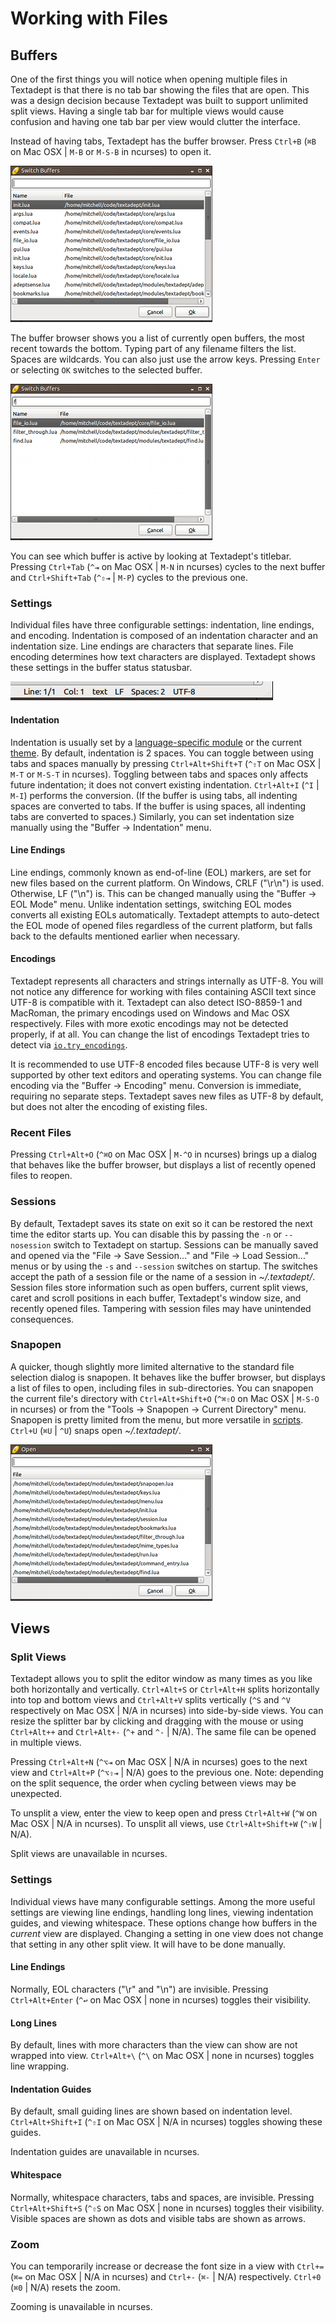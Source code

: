 # Working with Files

## Buffers

One of the first things you will notice when opening multiple files in Textadept
is that there is no tab bar showing the files that are open. This was a design
decision because Textadept was built to support unlimited split views. Having a
single tab bar for multiple views would cause confusion and having one tab bar
per view would clutter the interface.

Instead of having tabs, Textadept has the buffer browser. Press `Ctrl+B` (`⌘B`
on Mac OSX | `M-B` or `M-S-B` in ncurses) to open it.

![Buffer Browser](images/bufferbrowser.png)

The buffer browser shows you a list of currently open buffers, the most recent
towards the bottom. Typing part of any filename filters the list. Spaces are
wildcards. You can also just use the arrow keys. Pressing `Enter` or selecting
`OK` switches to the selected buffer.

![Buffer Browser Filtered](images/bufferbrowserfiltered.png)

You can see which buffer is active by looking at Textadept's titlebar. Pressing
`Ctrl+Tab` (`^⇥` on Mac OSX | `M-N` in ncurses) cycles to the next buffer and
`Ctrl+Shift+Tab` (`^⇧⇥` | `M-P`) cycles to the previous one.

### Settings

Individual files have three configurable settings: indentation, line endings,
and encoding. Indentation is composed of an indentation character and an
indentation size. Line endings are characters that separate lines. File
encoding determines how text characters are displayed. Textadept shows these
settings in the buffer status statusbar.

![Document Statusbar](images/docstatusbar.png)

#### Indentation

Indentation is usually set by a [language-specific module][] or the current
[theme][]. By default, indentation is 2 spaces. You can toggle between using
tabs and spaces manually by pressing `Ctrl+Alt+Shift+T` (`^⇧T` on Mac OSX |
`M-T` or `M-S-T` in ncurses). Toggling between tabs and spaces only affects
future indentation; it does not convert existing indentation. `Ctrl+Alt+I` (`^I`
| `M-I`) performs the conversion. (If the buffer is using tabs, all indenting
spaces are converted to tabs. If the buffer is using spaces, all indenting tabs
are converted to spaces.) Similarly, you can set indentation size manually using
the "Buffer -> Indentation" menu.

[language-specific module]: 07_Modules.html#Buffer.Properties
[theme]: 09_Themes.html#Buffer

#### Line Endings

Line endings, commonly known as end-of-line (EOL) markers, are set for new files
based on the current platform. On Windows, CRLF ("\r\n") is used. Otherwise, LF
("\n") is. This can be changed manually using the "Buffer -> EOL Mode" menu.
Unlike indentation settings, switching EOL modes converts all existing EOLs
automatically. Textadept attempts to auto-detect the EOL mode of opened files
regardless of the current platform, but falls back to the defaults mentioned
earlier when necessary.

#### Encodings

Textadept represents all characters and strings internally as UTF-8. You will
not notice any difference for working with files containing ASCII text since
UTF-8 is compatible with it. Textadept can also detect ISO-8859-1 and MacRoman,
the primary encodings used on Windows and Mac OSX respectively. Files with more
exotic encodings may not be detected properly, if at all. You can change the
list of encodings Textadept tries to detect via [`io.try_encodings`][].

It is recommended to use UTF-8 encoded files because UTF-8 is very well
supported by other text editors and operating systems. You can change file
encoding via the "Buffer -> Encoding" menu. Conversion is immediate, requiring
no separate steps. Textadept saves new files as UTF-8 by default, but does not
alter the encoding of existing files.

[`io.try_encodings`]: api/io.html#try_encodings

### Recent Files

Pressing `Ctrl+Alt+O` (`^⌘O` on Mac OSX | `M-^O` in ncurses) brings up a dialog
that behaves like the buffer browser, but displays a list of recently opened
files to reopen.

### Sessions

By default, Textadept saves its state on exit so it can be restored the next
time the editor starts up. You can disable this by passing the `-n` or
`--nosession` switch to Textadept on startup. Sessions can be manually saved and
opened via the "File -> Save Session..." and "File -> Load Session..." menus or
by using the `-s` and `--session` switches on startup. The switches accept the
path of a session file or the name of a session in *~/.textadept/*. Session
files store information such as open buffers, current split views, caret and
scroll positions in each buffer, Textadept's window size, and recently opened
files. Tampering with session files may have unintended consequences.

### Snapopen

A quicker, though slightly more limited alternative to the standard file
selection dialog is snapopen. It behaves like the buffer browser, but displays a
list of files to open, including files in sub-directories. You can snapopen the
current file's directory with `Ctrl+Alt+Shift+O` (`^⌘⇧O` on Mac OSX | `M-S-O` in
ncurses) or from the "Tools -> Snapopen -> Current Directory" menu. Snapopen is
pretty limited from the menu, but more versatile in [scripts][]. `Ctrl+U` (`⌘U`
| `^U`) snaps open *~/.textadept/*.

[scripts]: api/_M.textadept.snapopen.html

![Snapopen](images/snapopen.png)

## Views

### Split Views

Textadept allows you to split the editor window as many times as you like both
horizontally and vertically. `Ctrl+Alt+S` or `Ctrl+Alt+H` splits horizontally
into top and bottom views and `Ctrl+Alt+V` splits vertically (`^S` and `^V`
respectively on Mac OSX | N/A in ncurses) into side-by-side views. You can
resize the splitter bar by clicking and dragging with the mouse or using
`Ctrl+Alt++` and `Ctrl+Alt+-` (`^+` and `^-` | N/A). The same file can be opened
in multiple views.

Pressing `Ctrl+Alt+N` (`^⌥⇥` on Mac OSX | N/A in ncurses) goes to the next view
and `Ctrl+Alt+P` (`^⌥⇧⇥` | N/A) goes to the previous one. Note: depending on the
split sequence, the order when cycling between views may be unexpected.

To unsplit a view, enter the view to keep open and press `Ctrl+Alt+W` (`^W` on
Mac OSX | N/A in ncurses). To unsplit all views, use `Ctrl+Alt+Shift+W` (`^⇧W` |
N/A).

Split views are unavailable in ncurses.

### Settings

Individual views have many configurable settings. Among the more useful settings
are viewing line endings, handling long lines, viewing indentation guides, and
viewing whitespace. These options change how buffers in the _current_ view are
displayed. Changing a setting in one view does not change that setting in
any other split view. It will have to be done manually.

#### Line Endings

Normally, EOL characters ("\r" and "\n") are invisible. Pressing
`Ctrl+Alt+Enter` (`^↩` on Mac OSX | none in ncurses) toggles their visibility.

#### Long Lines

By default, lines with more characters than the view can show are not wrapped
into view. `Ctrl+Alt+\` (`^\` on Mac OSX | none in ncurses) toggles line
wrapping.

#### Indentation Guides

By default, small guiding lines are shown based on indentation level.
`Ctrl+Alt+Shift+I` (`^⇧I` on Mac OSX | N/A in ncurses) toggles showing these
guides.

Indentation guides are unavailable in ncurses.

#### Whitespace

Normally, whitespace characters, tabs and spaces, are invisible. Pressing
`Ctrl+Alt+Shift+S` (`^⇧S` on Mac OSX | none in ncurses) toggles their
visibility. Visible spaces are shown as dots and visible tabs are shown as
arrows.

### Zoom

You can temporarily increase or decrease the font size in a view with `Ctrl+=`
(`⌘=` on Mac OSX | N/A in ncurses) and `Ctrl+-` (`⌘-` | N/A) respectively.
`Ctrl+0` (`⌘0` | N/A) resets the zoom.

Zooming is unavailable in ncurses.
